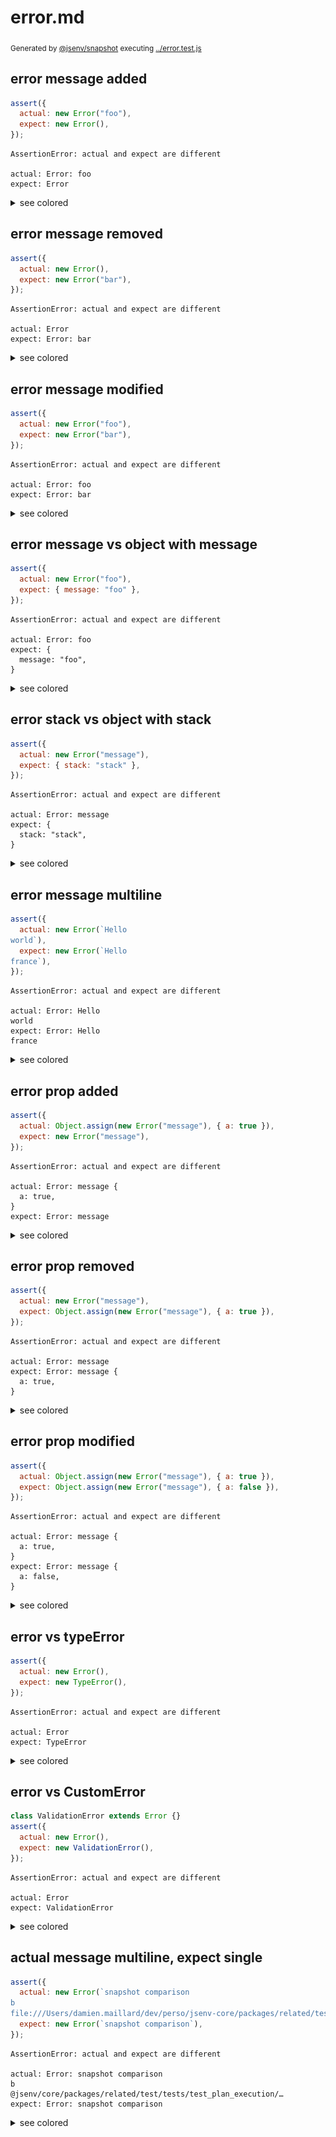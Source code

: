 # error.md

<sub>
  Generated by <a href="https://github.com/jsenv/core/tree/main/packages/independent/snapshot">@jsenv/snapshot</a> executing <a href="../error.test.js">../error.test.js</a>
</sub>

## error message added

```js
assert({
  actual: new Error("foo"),
  expect: new Error(),
});
```

```console
AssertionError: actual and expect are different

actual: Error: foo
expect: Error
```

<details>
  <summary>see colored</summary>

  <img src="error/error_message_added_throw.svg" alt="img" />

</details>


## error message removed

```js
assert({
  actual: new Error(),
  expect: new Error("bar"),
});
```

```console
AssertionError: actual and expect are different

actual: Error
expect: Error: bar
```

<details>
  <summary>see colored</summary>

  <img src="error/error_message_removed_throw.svg" alt="img" />

</details>


## error message modified

```js
assert({
  actual: new Error("foo"),
  expect: new Error("bar"),
});
```

```console
AssertionError: actual and expect are different

actual: Error: foo
expect: Error: bar
```

<details>
  <summary>see colored</summary>

  <img src="error/error_message_modified_throw.svg" alt="img" />

</details>


## error message vs object with message

```js
assert({
  actual: new Error("foo"),
  expect: { message: "foo" },
});
```

```console
AssertionError: actual and expect are different

actual: Error: foo
expect: {
  message: "foo",
}
```

<details>
  <summary>see colored</summary>

  <img src="error/error_message_vs_object_with_message_throw.svg" alt="img" />

</details>


## error stack vs object with stack

```js
assert({
  actual: new Error("message"),
  expect: { stack: "stack" },
});
```

```console
AssertionError: actual and expect are different

actual: Error: message
expect: {
  stack: "stack",
}
```

<details>
  <summary>see colored</summary>

  <img src="error/error_stack_vs_object_with_stack_throw.svg" alt="img" />

</details>


## error message multiline

```js
assert({
  actual: new Error(`Hello
world`),
  expect: new Error(`Hello
france`),
});
```

```console
AssertionError: actual and expect are different

actual: Error: Hello
world
expect: Error: Hello
france
```

<details>
  <summary>see colored</summary>

  <img src="error/error_message_multiline_throw.svg" alt="img" />

</details>


## error prop added

```js
assert({
  actual: Object.assign(new Error("message"), { a: true }),
  expect: new Error("message"),
});
```

```console
AssertionError: actual and expect are different

actual: Error: message {
  a: true,
}
expect: Error: message
```

<details>
  <summary>see colored</summary>

  <img src="error/error_prop_added_throw.svg" alt="img" />

</details>


## error prop removed

```js
assert({
  actual: new Error("message"),
  expect: Object.assign(new Error("message"), { a: true }),
});
```

```console
AssertionError: actual and expect are different

actual: Error: message
expect: Error: message {
  a: true,
}
```

<details>
  <summary>see colored</summary>

  <img src="error/error_prop_removed_throw.svg" alt="img" />

</details>


## error prop modified

```js
assert({
  actual: Object.assign(new Error("message"), { a: true }),
  expect: Object.assign(new Error("message"), { a: false }),
});
```

```console
AssertionError: actual and expect are different

actual: Error: message {
  a: true,
}
expect: Error: message {
  a: false,
}
```

<details>
  <summary>see colored</summary>

  <img src="error/error_prop_modified_throw.svg" alt="img" />

</details>


## error vs typeError

```js
assert({
  actual: new Error(),
  expect: new TypeError(),
});
```

```console
AssertionError: actual and expect are different

actual: Error
expect: TypeError
```

<details>
  <summary>see colored</summary>

  <img src="error/error_vs_typeerror_throw.svg" alt="img" />

</details>


## error vs CustomError

```js
class ValidationError extends Error {}
assert({
  actual: new Error(),
  expect: new ValidationError(),
});
```

```console
AssertionError: actual and expect are different

actual: Error
expect: ValidationError
```

<details>
  <summary>see colored</summary>

  <img src="error/error_vs_customerror_throw.svg" alt="img" />

</details>


## actual message multiline, expect single

```js
assert({
  actual: new Error(`snapshot comparison
b
file:///Users/damien.maillard/dev/perso/jsenv-core/packages/related/test/tests/test_plan_execution/snapshot_comparison/node_client/my_snapshots/file.txt`),
  expect: new Error(`snapshot comparison`),
});
```

```console
AssertionError: actual and expect are different

actual: Error: snapshot comparison
b
@jsenv/core/packages/related/test/tests/test_plan_execution/…
expect: Error: snapshot comparison
```

<details>
  <summary>see colored</summary>

  <img src="error/actual_message_multiline__expect_single_throw.svg" alt="img" />

</details>
